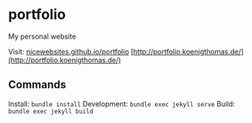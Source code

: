 # portfolio
My personal website

Visit:
[nicewebsites.github.io/portfolio](nicewebsites.github.io/portfolio)
[http://portfolio.koenigthomas.de/](http://portfolio.koenigthomas.de/)

## Commands
Install: `bundle install`
Development: `bundle exec jekyll serve`
Build: `bundle exec jekyll build`
